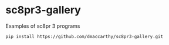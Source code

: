 # sc8pr3-gallery
Examples of sc8pr 3 programs

```pip install https://github.com/dmaccarthy/sc8pr3-gallery.git```
